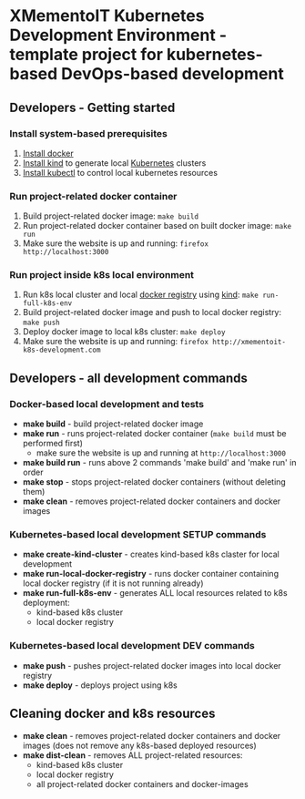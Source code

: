 XMementoIT Kubernetes Development Environment - template project for kubernetes-based DevOps-based development 
==============

## Developers - Getting started


### Install system-based prerequisites
1. [Install docker](https://docs.docker.com/engine/install/)
2. [Install kind](https://kind.sigs.k8s.io/) to generate local [Kubernetes](https://kubernetes.io/) clusters
3. [Install kubectl](https://kubernetes.io/docs/tasks/tools/) to control local kubernetes resources

### Run project-related docker container

1. Build project-related docker image: `make build`
2. Run project-related docker container based on built docker image: `make run` 
3. Make sure the website is up and running: `firefox http://localhost:3000`

### Run project inside k8s local environment

1. Run k8s local cluster and local [docker registry](https://docs.docker.com/registry/) using [kind](https://kind.sigs.k8s.io/): `make run-full-k8s-env`
2. Build project-related docker image and push to local docker registry: `make push`
3. Deploy docker image to local k8s cluster: `make deploy`
3. Make sure the website is up and running: `firefox http://xmementoit-k8s-development.com`


## Developers - all development commands

### Docker-based local development and tests

* **make build** - build project-related docker image
* **make run** - runs project-related docker container (`make build` must be performed first)
  * make sure the website is up and running at `http://localhost:3000`
* **make build run** - runs above 2 commands 'make build' and 'make run' in order
* **make stop** - stops project-related docker containers (without deleting them)
* **make clean** -  removes project-related docker containers and docker images

### Kubernetes-based local development SETUP commands


* **make create-kind-cluster** - creates kind-based k8s claster for local development
* **make run-local-docker-registry** - runs docker container containing local docker registry (if it is not running already)
* **make run-full-k8s-env** - generates ALL local resources related to k8s deployment:
  * kind-based k8s cluster
  * local docker registry

### Kubernetes-based local development DEV commands

* **make push** - pushes project-related docker images into local docker registry
* **make deploy** - deploys project using k8s


## Cleaning docker and k8s resources

* **make clean** - removes project-related docker containers and docker images (does not remove any k8s-based deployed resources)
* **make dist-clean** - removes ALL project-related resources:
  * kind-based k8s cluster
  * local docker registry
  * all project-related docker containers and docker-images
